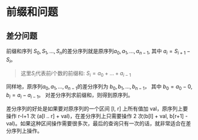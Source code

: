 # 前缀和问题







## 差分问题

前缀和序列 $S_0, S_1, ..., S_n$的差分序列就是原序列$a_0, a_1, ..., a_{n-1}$, 其中 $a_i = S_{i+1} - S_i$。

> 这里$S_i$代表前$i$个数的前缀和: $S_i = a_0 + ... + a_{i-1}$

同样地，原序列$a_0, a_1, ..., a_{n-1}$的差分序列为 $b_0, b_1, ..., b_{n-1}$， 其中 $b_0 = a_0 - 0$, $b_i = a_i - a_{i-1}$。 对差分序列求前缀和，则得到原序列。

差分序列的好处是如果要对原序列的一个区间 [l, r] 上所有值加 val，原序列上要操作 r-l+1 次 (a[l .. r] + val)，在差分序列上只需要操作 2 次(b[l] + val, b[r+1] - val)。如果这种区间操作需要很多次，最后的查询只有一次的话，就非常适合在差分序列上操作。

